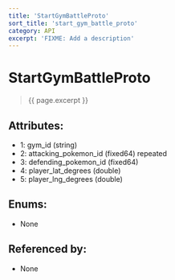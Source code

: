 ```yaml
---
title: 'StartGymBattleProto'
sort_title: 'start_gym_battle_proto'
category: API
excerpt: 'FIXME: Add a description'
---
```


[comment]: <> (THIS PART IS GENERATED - AKA DON'T EDIT THIS PART MANUALLY)

# StartGymBattleProto

> {{ page.excerpt }}

## Attributes:

- 1: gym_id (string)
- 2: attacking_pokemon_id (fixed64) repeated
- 3: defending_pokemon_id (fixed64)
- 4: player_lat_degrees (double)
- 5: player_lng_degrees (double)

## Enums:

- None

## Referenced by:

- None

[comment]: <> (YOU CAN EDIT AFTER THIS)
